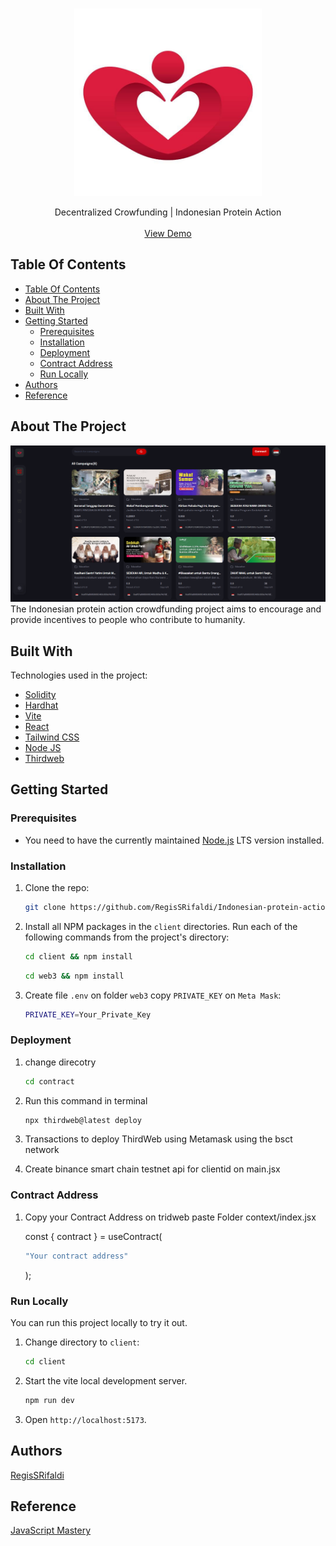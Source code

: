 <br />
<p align="center">
    <a href="https://github.com/RegisSRifaldi/Indonesian-protein-action-crowd-funding"> 
    <img src="https://github.com/RegisSRifaldi/Indonesian-protein-action-crowd-funding/blob/main/Aksi_protein.jpg?raw=true" alt="Logo" width="300" height="300">
    </a>

   <p align="center">
   Decentralized Crowfunding | Indonesian Protein Action
   <br/> 
   <br/>
   <a href="https://indonesianproteinaction.netlify.app/">View Demo</a> 
   </p>
</p>

## Table Of Contents

- [Table Of Contents](#table-of-contents)
- [About The Project](#about-the-project)
- [Built With](#built-with)
- [Getting Started](#getting-started)
  - [Prerequisites](#prerequisites)
  - [Installation](#installation)
  - [Deployment](#deployment)
  - [Contract Address](#contract-address)
  - [Run Locally](#run-locally)
- [Authors](#authors)
- [Reference](#reference)

## About The Project

![Screen Shoot](https://github.com/RegisSRifaldi/Indonesian-protein-action-crowd-funding/blob/main/crowdfunding_indonesianproteinaction.PNG?raw=true)
The Indonesian protein action crowdfunding project aims to encourage and provide incentives to people who contribute to humanity.

## Built With

Technologies used in the project:

- [Solidity](https://soliditylang.org/)
- [Hardhat](https://hardhat.org/)
- [Vite](https://vitejs.dev/)
- [React](https://react.dev/)
- [Tailwind CSS](https://tailwindcss.com/)
- [Node JS](https://nodejs.org/en)
- [Thirdweb](https://thirdweb.com/)

## Getting Started

### Prerequisites

- You need to have the currently maintained [Node.js](https://nodejs.org/en) LTS version installed.

### Installation

1. Clone the repo:

   ```sh
   git clone https://github.com/RegisSRifaldi/Indonesian-protein-action-crowd-funding.git
   ```

2. Install all NPM packages in the `client` directories. Run each of the following commands from the project's directory:

   ```sh
   cd client && npm install
   ```

   ```sh
   cd web3 && npm install
   ```

3. Create file `.env` on folder `web3` copy `PRIVATE_KEY` on `Meta Mask`:
   ```sh
   PRIVATE_KEY=Your_Private_Key
   ```

### Deployment

1. change direcotry

   ```sh
   cd contract
   ```

2. Run this command in terminal

   ```sh
   npx thirdweb@latest deploy
   ```

3. Transactions to deploy ThirdWeb using Metamask using the bsct network
4. Create binance smart chain testnet api for clientid on main.jsx

### Contract Address

1. Copy your Contract Address on tridweb paste
   Folder context/index.jsx

   const { contract } = useContract(

   ```sh
   "Your contract address"
   ```

   );

### Run Locally

You can run this project locally to try it out.

1. Change directory to `client`:

   ```sh
   cd client
   ```

2. Start the vite local development server.

   ```sh
   npm run dev
   ```

3. Open `http://localhost:5173`.

## Authors

[RegisSRifaldi](https://github.com/RegisSRifaldi/)

## Reference

[JavaScript Mastery](https://www.youtube.com/watch?v=BDCT6TYLYdI)
